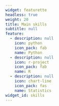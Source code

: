 ```yaml
---
widget: featurette
headless: true
weight: 20
title: Main skills
subtitle: null
feature:
  - description: null
    icon: python
    icon_pack: fab
    name: Python
  - description: null
    icon: r-project
    icon_pack: fab
    name: R
  - description: null
    icon: chart-line
    icon_pack: fas
    name: Statistics
widget_id: skills
---
```

